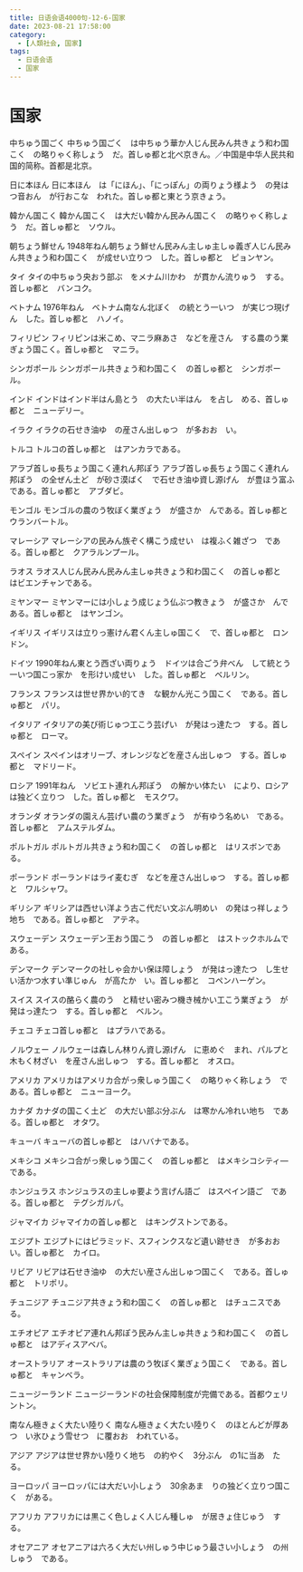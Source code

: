 ```yaml
---
title: 日语会语4000句-12-6-国家
date: 2023-08-21 17:58:00
category:
  - [人類社会, 国家]
tags:
  - 日语会语
  - 国家
---
```


# 国家

中ちゅう国ごく
中ちゅう国ごく　は中ちゅう華か人じん民みん共きょう和わ国こく　の略りゃく称しょう　だ。首しゅ都と北ぺ京きん。／中国是中华人民共和国的简称。首都是北京。

日に本ほん
日に本ほん　は「にほん」、「にっぽん」の両りょう様よう　の発はつ音おん　が行おこな　われた。首しゅ都と東とう京きょう。

韓かん国こく
韓かん国こく　は大だい韓かん民みん国こく　の略りゃく称しょう　だ。首しゅ都と　ソウル。

朝ちょう鮮せん
1948年ねん朝ちょう鮮せん民みん主しゅ主しゅ義ぎ人じん民みん共きょう和わ国こく　が成せい立りつ　した。首しゅ都と　ピョンヤン。

タイ
タイの中ちゅう央おう部ぶ　をメナム川かわ　が貫かん流りゅう　する。首しゅ都と　バンコク。

ベトナム
1976年ねん　ベトナム南なん北ぼく　の統とう一いつ　が実じつ現げん　した。首しゅ都と　ハノイ。

フィリピン
フィリピンは米こめ、マニラ麻あさ　などを産さん　する農のう業ぎょう国こく。首しゅ都と　マニラ。

シンガポール
シンガポール共きょう和わ国こく　の首しゅ都と　シンガポール。

インド
インドはインド半はん島とう　の大たい半はん　を占し　める、首しゅ都と　ニューデリー。

イラク
イラクの石せき油ゆ　の産さん出しゅつ　が多おお　い。

トルコ
トルコの首しゅ都と　はアンカラである。

アラブ首しゅ長ちょう国こく連れん邦ぽう
アラブ首しゅ長ちょう国こく連れん邦ぽう　の全ぜん土ど　が砂さ漠ばく　で石せき油ゆ資し源げん　が豊ほう富ふ　である。首しゅ都と　アブダビ。

モンゴル
モンゴルの農のう牧ぼく業ぎょう　が盛さか　んである。首しゅ都と　ウランバートル。

マレーシア
マレーシアの民みん族ぞく構こう成せい　は複ふく雑ざつ　である。首しゅ都と　クアラルンプール。

ラオス
ラオス人じん民みん民みん主しゅ共きょう和わ国こく　の首しゅ都と　はビエンチャンである。

ミヤンマー
ミヤンマーには小しょう成じょう仏ぶつ教きょう　が盛さか　んである。首しゅ都と　はヤンゴン。

イギリス
イギリスは立りっ憲けん君くん主しゅ国こく　で、首しゅ都と　ロンドン。

ドイツ
1990年ねん東とう西ざい両りょう　ドイツは合ごう弁べん　して統とう一いつ国こっ家か　を形けい成せい　した。首しゅ都と　ベルリン。

フランス
フランスは世せ界かい的てき　な観かん光こう国こく　である。首しゅ都と　パリ。

イタリア
イタリアの美び術じゅつ工こう芸げい　が発はっ達たつ　する。首しゅ都と　ローマ。

スペイン
スペインはオリーブ、オレンジなどを産さん出しゅつ　する。首しゅ都と　マドリード。

ロシア
1991年ねん　ソビエト連れん邦ぽう　の解かい体たい　により、ロシアは独どく立りつ　した。首しゅ都と　モスクワ。

オランダ
オランダの園えん芸げい農のう業ぎょう　が有ゆう名めい　である。首しゅ都と　アムステルダム。

ポルトガル
ポルトガル共きょう和わ国こく　の首しゅ都と　はリスボンである。

ポーランド
ポーランドはライ麦むぎ　などを産さん出しゅつ　する。首しゅ都と　ワルシャワ。

ギリシア
ギリシアは西せい洋よう古こ代だい文ぶん明めい　の発はっ祥しょう地ち　である。首しゅ都と　アテネ。

スウェーデン
スウェーデン王おう国こう　の首しゅ都と　はストックホルムである。

デンマーク
デンマークの社しゃ会かい保ほ障しょう　が発はっ達たつ　し生せい活かつ水すい準じゅん　が高たか　い。首しゅ都と　コペンハーゲン。

スイス
スイスの酪らく農のう　と精せい密みつ機き械かい工こう業ぎょう　が発はっ達たつ　する。首しゅ都と　ベルン。

チェコ
チェコ首しゅ都と　はプラハである。

ノルウェー
ノルウェーは森しん林りん資し源げん　に恵めぐ　まれ、パルプと木もく材ざい　を産さん出しゅつ　する。首しゅ都と　オスロ。

アメリカ
アメリカはアメリカ合がっ衆しゅう国こく　の略りゃく称しょう　である。首しゅ都と　ニューヨーク。

カナダ
カナダの国こく土ど　の大だい部ぶ分ぶん　は寒かん冷れい地ち　である。首しゅ都と　オタワ。

キューバ
キューバの首しゅ都と　はハバナである。

メキシコ
メキシコ合がっ衆しゅう国こく　の首しゅ都と　はメキシコシティ―である。

ホンジュラス
ホンジュラスの主しゅ要よう言げん語ご　はスペイン語ご　である。首しゅ都と　テグシガルパ。

ジャマイカ
ジャマイカの首しゅ都と　はキングストンである。

エジプト
エジプトにはピラミッド、スフィンクスなど遺い跡せき　が多おお　い。首しゅ都と　カイロ。

リビア
リビアは石せき油ゆ　の大だい産さん出しゅつ国こく　である。首しゅ都と　トリポリ。

チュニジア
チュニジア共きょう和わ国こく　の首しゅ都と　はチュニスである。

エチオピア
エチオピア連れん邦ぽう民みん主しゅ共きょう和わ国こく　の首しゅ都と　はアディスアベバ。

オーストラリア
オーストラリアは農のう牧ぼく業ぎょう国こく　である。首しゅ都と　キャンベラ。

ニュージーランド
ニュージーランドの社会保障制度が完備である。首都ウェリントン。

南なん極きょく大たい陸りく
南なん極きょく大たい陸りく　のほとんどが厚あつ　い氷ひょう雪せつ　に覆おお　われている。

アジア
アジアは世せ界かい陸りく地ち　の約やく　3分ぶん　の1に当あ　たる。

ヨーロッパ
ヨーロッパには大だい小しょう　30余あま　りの独どく立りつ国こく　がある。

アフリカ
アフリカには黒こく色しょく人じん種しゅ　が居きょ住じゅう　する。

オセアニア
オセアニアは六ろく大だい州しゅう中じゅう最さい小しょう　の州しゅう　である。
